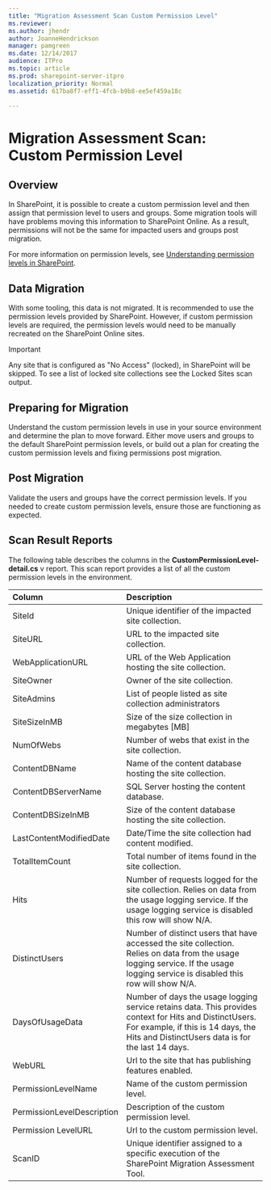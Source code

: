 ```yaml
---
title: "Migration Assessment Scan Custom Permission Level"
ms.reviewer: 
ms.author: jhendr
author: JoanneHendrickson
manager: pamgreen
ms.date: 12/14/2017
audience: ITPro
ms.topic: article
ms.prod: sharepoint-server-itpro
localization_priority: Normal
ms.assetid: 617ba8f7-eff1-4fcb-b9b8-ee5ef459a18c

---
```


# Migration Assessment Scan: Custom Permission Level

## Overview

In SharePoint, it is possible to create a custom permission level and then assign that permission level to users and groups. Some migration tools will have problems moving this information to SharePoint Online. As a result, permissions will not be the same for impacted users and groups post migration.
  
For more information on permission levels, see [Understanding permission levels in SharePoint](/sharepoint/understanding-permission-levels).
  
## Data Migration

With some tooling, this data is not migrated. It is recommended to use the permission levels provided by SharePoint. However, if custom permission levels are required, the permission levels would need to be manually recreated on the SharePoint Online sites.
  
> [!IMPORTANT]
> Any site that is configured as "No Access" (locked), in SharePoint will be skipped. To see a list of locked site collections see the Locked Sites scan output. 
  
## Preparing for Migration

Understand the custom permission levels in use in your source environment and determine the plan to move forward. Either move users and groups to the default SharePoint permission levels, or build out a plan for creating the custom permission levels and fixing permissions post migration.
  
## Post Migration

Validate the users and groups have the correct permission levels. If you needed to create custom permission levels, ensure those are functioning as expected.
  
## Scan Result Reports

The following table describes the columns in the **CustomPermissionLevel-detail.cs** v report. This scan report provides a list of all the custom permission levels in the environment. 
  
|**Column**|**Description**|
|:-----|:-----|
|SiteId  <br/> |Unique identifier of the impacted site collection.  <br/> |
|SiteURL  <br/> |URL to the impacted site collection.  <br/> |
|WebApplicationURL  <br/> |URL of the Web Application hosting the site collection.  <br/> |
|SiteOwner  <br/> |Owner of the site collection.  <br/> |
|SiteAdmins  <br/> |List of people listed as site collection administrators  <br/> |
|SiteSizeInMB  <br/> |Size of the size collection in megabytes [MB]  <br/> |
|NumOfWebs  <br/> |Number of webs that exist in the site collection.  <br/> |
|ContentDBName  <br/> |Name of the content database hosting the site collection.  <br/> |
|ContentDBServerName  <br/> |SQL Server hosting the content database.  <br/> |
|ContentDBSizeInMB  <br/> |Size of the content database hosting the site collection.  <br/> |
|LastContentModifiedDate  <br/> |Date/Time the site collection had content modified.  <br/> |
|TotalItemCount  <br/> |Total number of items found in the site collection.  <br/> |
|Hits  <br/> |Number of requests logged for the site collection. Relies on data from the usage logging service. If the usage logging service is disabled this row will show N/A.  <br/> |
|DistinctUsers  <br/> |Number of distinct users that have accessed the site collection. Relies on data from the usage logging service. If the usage logging service is disabled this row will show N/A.  <br/> |
|DaysOfUsageData  <br/> |Number of days the usage logging service retains data. This provides context for Hits and DistinctUsers. For example, if this is 14 days, the Hits and DistinctUsers data is for the last 14 days.  <br/> |
|WebURL  <br/> |Url to the site that has publishing features enabled.  <br/> |
|PermissionLevelName  <br/> |Name of the custom permission level.  <br/> |
|PermissionLevelDescription  <br/> |Description of the custom permission level.  <br/> |
|Permission LevelURL  <br/> |Url to the custom permission level.  <br/> |
|ScanID  <br/> |Unique identifier assigned to a specific execution of the SharePoint Migration Assessment Tool.  <br/> |
   

